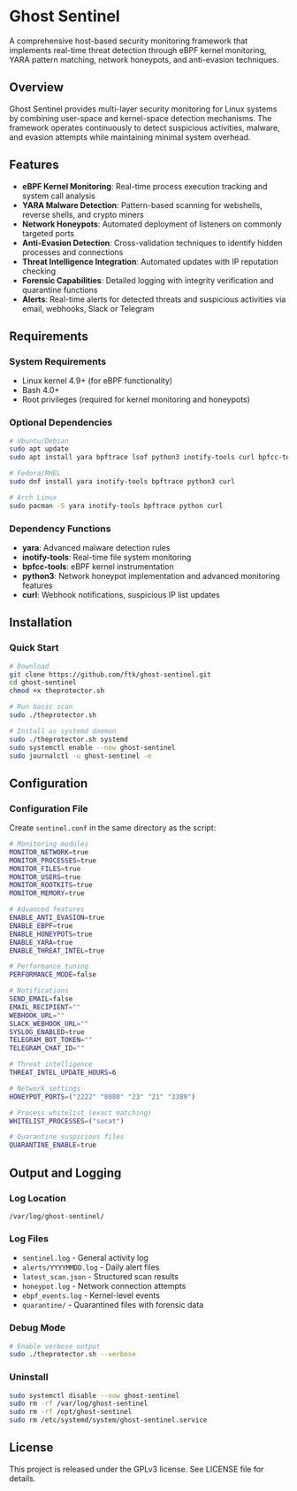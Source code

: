 # Ghost Sentinel

A comprehensive host-based security monitoring framework that implements real-time threat detection through eBPF kernel monitoring, YARA pattern matching, network honeypots, and anti-evasion techniques.

## Overview

Ghost Sentinel provides multi-layer security monitoring for Linux systems by combining user-space and kernel-space detection mechanisms. The framework operates continuously to detect suspicious activities, malware, and evasion attempts while maintaining minimal system overhead.

## Features

- **eBPF Kernel Monitoring**: Real-time process execution tracking and system call analysis
- **YARA Malware Detection**: Pattern-based scanning for webshells, reverse shells, and crypto miners
- **Network Honeypots**: Automated deployment of listeners on commonly targeted ports
- **Anti-Evasion Detection**: Cross-validation techniques to identify hidden processes and connections
- **Threat Intelligence Integration**: Automated updates with IP reputation checking
- **Forensic Capabilities**: Detailed logging with integrity verification and quarantine functions
- **Alerts**: Real-time alerts for detected threats and suspicious activities via email, webhooks, Slack or Telegram

## Requirements

### System Requirements
- Linux kernel 4.9+ (for eBPF functionality)
- Bash 4.0+
- Root privileges (required for kernel monitoring and honeypots)

### Optional Dependencies
```bash
# Ubuntu/Debian
sudo apt update
sudo apt install yara bpftrace lsof python3 inotify-tools curl bpfcc-tools python-bpfcc

# Fedora/RHEL
sudo dnf install yara inotify-tools bpftrace python3 curl

# Arch Linux
sudo pacman -S yara inotify-tools bpftrace python curl
```

### Dependency Functions
- **yara**: Advanced malware detection rules
- **inotify-tools**: Real-time file system monitoring
- **bpfcc-tools**: eBPF kernel instrumentation
- **python3**: Network honeypot implementation and advanced monitoring features
- **curl**: Webhook notifications, suspicious IP list updates

## Installation

### Quick Start
```bash
# Download
git clone https://github.com/ftk/ghost-sentinel.git
cd ghost-sentinel
chmod +x theprotector.sh

# Run basic scan
sudo ./theprotector.sh

# Install as systemd daemon
sudo ./theprotector.sh systemd
sudo systemctl enable --now ghost-sentinel
sudo journalctl -u ghost-sentinel -e
```

## Configuration

### Configuration File
Create `sentinel.conf` in the same directory as the script:

```bash
# Monitoring modules
MONITOR_NETWORK=true
MONITOR_PROCESSES=true
MONITOR_FILES=true
MONITOR_USERS=true
MONITOR_ROOTKITS=true
MONITOR_MEMORY=true

# Advanced features
ENABLE_ANTI_EVASION=true
ENABLE_EBPF=true
ENABLE_HONEYPOTS=true
ENABLE_YARA=true
ENABLE_THREAT_INTEL=true

# Performance tuning
PERFORMANCE_MODE=false

# Notifications
SEND_EMAIL=false
EMAIL_RECIPIENT=""
WEBHOOK_URL=""
SLACK_WEBHOOK_URL=""
SYSLOG_ENABLED=true
TELEGRAM_BOT_TOKEN=""
TELEGRAM_CHAT_ID=""

# Threat intelligence
THREAT_INTEL_UPDATE_HOURS=6

# Network settings
HONEYPOT_PORTS=("2222" "8080" "23" "21" "3389")

# Process whitelist (exact matching)
WHITELIST_PROCESSES=("socat")

# Quarantine suspicious files
QUARANTINE_ENABLE=true
```


## Output and Logging

### Log Location
`/var/log/ghost-sentinel/`

### Log Files
- `sentinel.log` - General activity log
- `alerts/YYYYMMDD.log` - Daily alert files
- `latest_scan.json` - Structured scan results
- `honeypot.log` - Network connection attempts
- `ebpf_events.log` - Kernel-level events
- `quarantine/` - Quarantined files with forensic data


### Debug Mode
```bash
# Enable verbose output
sudo ./theprotector.sh --verbose 
```

### Uninstall
```bash
sudo systemctl disable --now ghost-sentinel
sudo rm -rf /var/log/ghost-sentinel
sudo rm -rf /opt/ghost-sentinel
sudo rm /etc/systemd/system/ghost-sentinel.service
```

## License

This project is released under the GPLv3 license. See LICENSE file for details.
